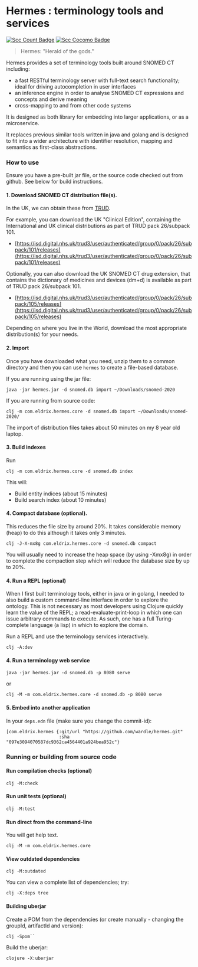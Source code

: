 # Hermes : terminology tools and services

[![Scc Count Badge](https://sloc.xyz/github/wardle/hermes)](https://github.com/wardle/go-terminology/)
[![Scc Cocomo Badge](https://sloc.xyz/github/wardle/hermes?category=cocomo)](https://github.com/wardle/go-terminology/)

>
> Hermes:  "Herald of the gods."
>

Hermes provides a set of terminology tools built around SNOMED CT including:

* a fast RESTful terminology server with full-text search functionality; ideal for driving autocompletion in user interfaces
* an inference engine in order to analyse SNOMED CT expressions and concepts and derive meaning
* cross-mapping to and from other code systems

It is designed as both library for embedding into larger applications, or as a microservice. 

It replaces previous similar tools written in java and golang and is designed to fit into a wider architecture
with identifier resolution, mapping and semantics as first-class abstractions.

### How to use

Ensure you have a pre-built jar file, or the source code checked out from github. See below for build instructions.

#### 1. Download SNOMED CT distribution file(s). 

In the UK, we can obtain these from [TRUD](ttps://isd.digital.nhs.uk). 

For example, you can download the UK "Clinical Edition", containing the International and UK clinical distributions 
as part of TRUD pack 26/subpack 101.

* [https://isd.digital.nhs.uk/trud3/user/authenticated/group/0/pack/26/subpack/101/releases](https://isd.digital.nhs.uk/trud3/user/authenticated/group/0/pack/26/subpack/101/releases)

Optionally, you can also download the UK SNOMED CT drug extension, that contains the dictionary of medicines and devices (dm+d) is available
as part of TRUD pack 26/subpack 101.

* [https://isd.digital.nhs.uk/trud3/user/authenticated/group/0/pack/26/subpack/105/releases](https://isd.digital.nhs.uk/trud3/user/authenticated/group/0/pack/26/subpack/105/releases)

Depending on where you live in the World, download the most appropriate 
distribution(s) for your needs.

#### 2. Import 

Once you have downloaded what you need, unzip them to a common directory and 
then you can use `hermes` to create a file-based database. 

If you are running using the jar file:

```
java -jar hermes.jar -d snomed.db import ~/Downloads/snomed-2020
```

If you are running from source code:
```
clj -m com.eldrix.hermes.core -d snomed.db import ~/Downloads/snomed-2020/
```

The import of distribution files takes about 50 minutes on my 8 year old laptop.

#### 3. Build indexes

Run 
```
clj -m com.eldrix.hermes.core -d snomed.db index
```
This will:
* Build entity indices (about 15 minutes)
* Build search index (about 10 minutes)

#### 4. Compact database (optional).

This reduces the file size by around 20%. 
It takes considerable memory (heap) to do this although it takes only 3 minutes.

```
clj -J-X-mx8g com.eldrix.hermes.core -d snomed.db compact
```

You will usually need to increase the heap space (by using -Xmx8g) in order to
complete the compaction step which will reduce the database size by up to 20%.

#### 4. Run a REPL (optional)

When I first built terminology tools, either in java or in golang, I needed to
also build a custom command-line interface in order to explore the ontology.
This is not necessary as most developers using Clojure quickly learn the value
of the REPL; a read-evaluate-print-loop in which one can issue arbitrary 
commands to execute. As such, one has a full Turing-complete language (a lisp)
in which to explore the domain. 

Run a REPL and use the terminology services interactively.

```
clj -A:dev
```

#### 4. Run a terminology web service

```
java -jar hermes.jar -d snomed.db -p 8080 serve 
```

or
```
clj -M -m com.eldrix.hermes.core -d snomed.db -p 8080 serve
```

#### 5. Embed into another application

In your `deps.edn` file (make sure you change the commit-id):
```
[com.eldrix.hermes {:git/url "https://github.com/wardle/hermes.git"
                    :sha     "097e3094070587dc9362ca4564401a924bea952c"}
``` 

### Running or building from source code

#### Run compilation checks (optional)

```
clj -M:check
```

#### Run unit tests (optional)

```
clj -M:test
```

#### Run direct from the command-line

You will get help text.

```
clj -M -m com.eldrix.hermes.core
```

#### View outdated dependencies

```
clj -M:outdated
```

You can view a complete list of dependencies; try:

```
clj -X:deps tree
```

#### Building uberjar

Create a POM from the dependencies 
(or create manually - changing the groupId, artifactId and version):
```
clj -Spom``
```
Build the uberjar:
```
clojure -X:uberjar
```
